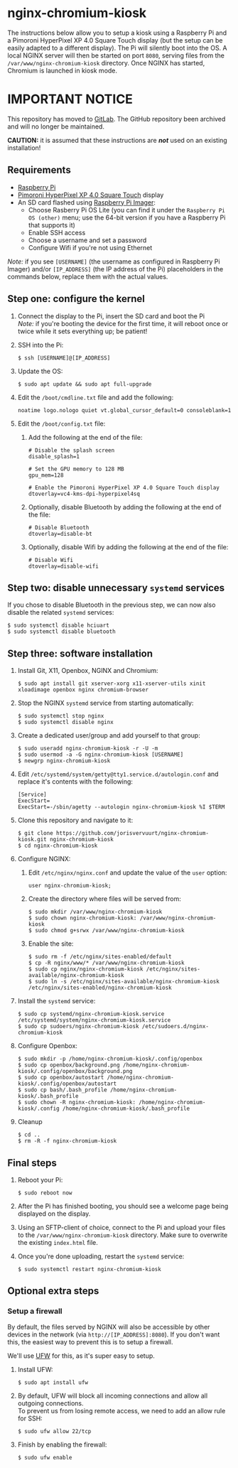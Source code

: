 # nginx-chromium-kiosk 
The instructions below allow you to setup a kiosk using a Raspberry Pi and a Pimoroni HyperPixel XP 4.0 Square Touch display (but the setup can be easily adapted to a different display). The Pi will silently boot into the OS. A local NGINX server will then be started on port `8080`, serving files from the `/var/www/nginx-chromium-kiosk` directory. Once NGINX has started, Chromium is launched in kiosk mode.

# IMPORTANT NOTICE
This repository has moved to [GitLab](https://gitlab.joris-vervuurt.com/miscellaneous/nginx-chromium-kiosk).
The GitHub repository been archived and will no longer be maintained.

**CAUTION:** it is assumed that these instructions are ***not*** used on an existing installation!

## Requirements
- [Raspberry Pi](https://www.raspberrypi.com)
- [Pimoroni HyperPixel XP 4.0 Square Touch](https://shop.pimoroni.com/products/hyperpixel-4-square?variant=30138251444307) display
- An SD card flashed using [Raspberry Pi Imager](https://www.raspberrypi.com/software/):
    - Choose Rasberry Pi OS Lite (you can find it under the `Raspberry Pi OS (other)` menu; use the 64-bit version if you have a Raspberry Pi that supports it)
    - Enable SSH access
    - Choose a username and set a password
    - Configure Wifi if you're not using Ethernet

*Note:* if you see `[USERNAME]` (the username as configured in Raspberry Pi Imager) and/or `[IP_ADDRESS]` (the IP address of the Pi) placeholders in the commands below, replace them with the actual values.

## Step one: configure the kernel
1. Connect the display to the Pi, insert the SD card and boot the Pi<br>
    *Note:* if you're booting the device for the first time, it will reboot once or twice while it sets everything up; be patient!

2. SSH into the Pi:
    ```
    $ ssh [USERNAME]@[IP_ADDRESS]
    ```

3. Update the OS:
    ```
    $ sudo apt update && sudo apt full-upgrade
    ```

4. Edit the `/boot/cmdline.txt` file and add the following:<br>
    ```
    noatime logo.nologo quiet vt.global_cursor_default=0 consoleblank=1
    ```

5. Edit the `/boot/config.txt` file:
    1. Add the following at the end of the file:
        ```
        # Disable the splash screen
        disable_splash=1

        # Set the GPU memory to 128 MB
        gpu_mem=128

        # Enable the Pimoroni HyperPixel XP 4.0 Square Touch display
        dtoverlay=vc4-kms-dpi-hyperpixel4sq
        ```
    2. Optionally, disable Bluetooth by adding the following at the end of the file:
        ```
        # Disable Bluetooth
        dtoverlay=disable-bt
        ```
    3. Optionally, disable Wifi by adding the following at the end of the file:
        ```
        # Disable Wifi
        dtoverlay=disable-wifi
        ```

## Step two: disable unnecessary `systemd` services
If you chose to disable Bluetooth in the previous step, we can now also disable the related `systemd` services:

```
$ sudo systemctl disable hciuart
$ sudo systemctl disable bluetooth
```

## Step three: software installation
1. Install Git, X11, Openbox, NGINX and Chromium:
    ```
    $ sudo apt install git xserver-xorg x11-xserver-utils xinit xloadimage openbox nginx chromium-browser
    ```

2. Stop the NGINX `systemd` service from starting automatically:
    ```
    $ sudo systemctl stop nginx
    $ sudo systemctl disable nginx
    ```

3. Create a dedicated user/group and add yourself to that group:
   ```
   $ sudo useradd nginx-chromium-kiosk -r -U -m
   $ sudo usermod -a -G nginx-chromium-kiosk [USERNAME]
   $ newgrp nginx-chromium-kiosk
   ```

4. Edit `/etc/systemd/system/getty@tty1.service.d/autologin.conf` and replace it's contents with the following:
    ```
    [Service]
    ExecStart=
    ExecStart=-/sbin/agetty --autologin nginx-chromium-kiosk %I $TERM
    ```

5. Clone this repository and navigate to it:
    ```
    $ git clone https://github.com/jorisvervuurt/nginx-chromium-kiosk.git nginx-chromium-kiosk
    $ cd nginx-chromium-kiosk
    ```

6. Configure NGINX:<br>
    1. Edit `/etc/nginx/nginx.conf` and update the value of the `user` option:
        ```
        user nginx-chromium-kiosk;
        ```

    2. Create the directory where files will be served from:
        ```
        $ sudo mkdir /var/www/nginx-chromium-kiosk
        $ sudo chown nginx-chromium-kiosk: /var/www/nginx-chromium-kiosk
        $ sudo chmod g+srwx /var/www/nginx-chromium-kiosk
        ```

    2. Enable the site:
        ```
        $ sudo rm -f /etc/nginx/sites-enabled/default
        $ cp -R nginx/www/* /var/www/nginx-chromium-kiosk
        $ sudo cp nginx/nginx-chromium-kiosk /etc/nginx/sites-available/nginx-chromium-kiosk
        $ sudo ln -s /etc/nginx/sites-available/nginx-chromium-kiosk /etc/nginx/sites-enabled/nginx-chromium-kiosk
        ```

7. Install the `systemd` service:
    ```
    $ sudo cp systemd/nginx-chromium-kiosk.service /etc/systemd/system/nginx-chromium-kiosk.service
    $ sudo cp sudoers/nginx-chromium-kiosk /etc/sudoers.d/nginx-chromium-kiosk
    ```


8. Configure Openbox:
    ```
    $ sudo mkdir -p /home/nginx-chromium-kiosk/.config/openbox
    $ sudo cp openbox/background.png /home/nginx-chromium-kiosk/.config/openbox/background.png
    $ sudo cp openbox/autostart /home/nginx-chromium-kiosk/.config/openbox/autostart
    $ sudo cp bash/.bash_profile /home/nginx-chromium-kiosk/.bash_profile
    $ sudo chown -R nginx-chromium-kiosk: /home/nginx-chromium-kiosk/.config /home/nginx-chromium-kiosk/.bash_profile
    ```

9. Cleanup
    ```
    $ cd ..
    $ rm -R -f nginx-chromium-kiosk
    ``` 

## Final steps

1. Reboot your Pi:
    ```
    $ sudo reboot now
    ```

2. After the Pi has finished booting, you should see a welcome page being displayed on the display.

3. Using an SFTP-client of choice, connect to the Pi and upload your files to the `/var/www/nginx-chromium-kiosk` directory. Make sure to overwrite the existing `index.html` file.

4. Once you're done uploading, restart the `systemd` service:
    ```
    $ sudo systemctl restart nginx-chromium-kiosk
    ```

## Optional extra steps

### Setup a firewall
By default, the files served by NGINX will also be accessible by other devices in the network (via `http://[IP_ADDRESS]:8080`). If you don't want this, the easiest way to prevent this is to setup a firewall.

We'll use [UFW](https://manpages.ubuntu.com/manpages/bionic/en/man8/ufw.8.html) for this, as it's super easy to setup.

1. Install UFW:
    ```
    $ sudo apt install ufw
    ```

2. By default, UFW will block all incoming connections and allow all outgoing connections.<br>
    To prevent us from losing remote access, we need to add an allow rule for SSH:
    ```
    $ sudo ufw allow 22/tcp
    ```

3. Finish by enabling the firewall:
    ```
    $ sudo ufw enable
    ```
